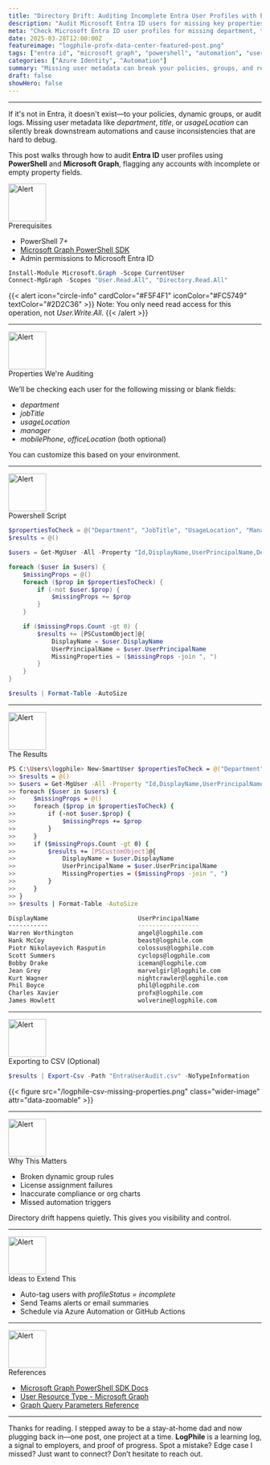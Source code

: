```yaml
---
title: "Directory Drift: Auditing Incomplete Entra User Profiles with PowerShell + Graph"
description: "Audit Microsoft Entra ID users for missing key properties using PowerShell and Microsoft Graph."
meta: "Check Microsoft Entra ID user profiles for missing department, title, and usageLocation using PowerShell and Graph. Prevent dynamic group failures and policy misfires."
date: 2025-03-28T12:00:00Z
featureimage: "logphile-profx-data-center-featured-post.png"
tags: ["entra id", "microsoft graph", "powershell", "automation", "user audit"]
categories: ["Azure Identity", "Automation"]
summary: "Missing user metadata can break your policies, groups, and reports. Learn how to audit Entra ID user profiles using PowerShell and Microsoft Graph."
draft: false
showHero: false
---
```


---

If it's not in Entra, it doesn't exist—to your policies, dynamic groups, or audit logs. Missing user metadata like *department*, *title*, or *usageLocation* can silently break downstream automations and cause inconsistencies that are hard to debug.  

This post walks through how to audit **Entra ID** user profiles using **PowerShell** and **Microsoft Graph**, flagging any accounts with incomplete or empty property fields.

<div class="post-heading-container">
<img src="/icons/logphile-icon-fire.svg" alt="Alert" width="75" height="75" />
  <div class="post-headings">
    Prerequisites
  </div>
</div>



- PowerShell 7+
- [Microsoft Graph PowerShell SDK](https://learn.microsoft.com/en-us/powershell/microsoftgraph/installation)
- Admin permissions to Microsoft Entra ID

```powershell
Install-Module Microsoft.Graph -Scope CurrentUser
Connect-MgGraph -Scopes "User.Read.All", "Directory.Read.All"
```

{{< alert icon="circle-info" cardColor="#F5F4F1" iconColor="#FC5749" textColor="#2D2C36" >}}
Note: You only need read access for this operation, not *User.Write.All*.
{{< /alert >}}

---

<div class="post-heading-container">
<img src="/icons/logphile-checklist.svg" alt="Alert" width="75" height="75" />
  <div class="post-headings">
    Properties We're Auditing
  </div>
</div>

We’ll be checking each user for the following missing or blank fields:

- *department*
- *jobTitle*
- *usageLocation*
- *manager*
- *mobilePhone*, *officeLocation* (both optional)

You can customize this based on your environment.

---

<div class="post-heading-container">
<img src="/icons/logphile-powershell.svg" alt="Alert" width="75" height="75" />
  <div class="post-headings">
    Powershell Script
  </div>
</div>

```powershell
$propertiesToCheck = @("Department", "JobTitle", "UsageLocation", "Manager", "MobilePhone", "OfficeLocation")
$results = @()

$users = Get-MgUser -All -Property "Id,DisplayName,UserPrincipalName,Department,JobTitle,UsageLocation,Manager,MobilePhone,OfficeLocation"

foreach ($user in $users) {
    $missingProps = @()
    foreach ($prop in $propertiesToCheck) {
        if (-not $user.$prop) {
            $missingProps += $prop
        }
    }

    if ($missingProps.Count -gt 0) {
        $results += [PSCustomObject]@{
            DisplayName = $user.DisplayName
            UserPrincipalName = $user.UserPrincipalName
            MissingProperties = ($missingProps -join ", ")
        }
    }
}

$results | Format-Table -AutoSize
```
---

<div class="post-heading-container">
<img src="/icons/logphile-results.svg" alt="Alert" width="75" height="75" />
  <div class="post-headings">
    The Results
  </div>
</div>

```bash
PS C:\Users\logphile> New-SmartUser $propertiesToCheck = @("Department", "JobTitle", "UsageLocation", "Manager", "MobilePhone", "OfficeLocation")
>> $results = @()
>> $users = Get-MgUser -All -Property "Id,DisplayName,UserPrincipalName,Department,JobTitle,UsageLocation,Manager,MobilePhone,OfficeLocation"
>> foreach ($user in $users) {
>>     $missingProps = @()
>>     foreach ($prop in $propertiesToCheck) {
>>         if (-not $user.$prop) {
>>             $missingProps += $prop
>>         }
>>     }
>>     if ($missingProps.Count -gt 0) {
>>         $results += [PSCustomObject]@{
>>             DisplayName = $user.DisplayName
>>             UserPrincipalName = $user.UserPrincipalName
>>             MissingProperties = ($missingProps -join ", ")
>>         }
>>     }
>> }
>> $results | Format-Table -AutoSize

DisplayName                         UserPrincipalName                            Missing Properties
-----------                         -----------------                            ------------------
Warren Worthington                  angel@logphile.com                           UsageLocation
Hank McCoy                          beast@logphile.com                           UsageLocation
Piotr Nikolayevich Rasputin         colossus@logphile.com                        UsageLocation
Scott Summers                       cyclops@logphile.com                         UsageLocation
Bobby Drake                         iceman@logphile.com                          UsageLocation
Jean Grey                           marvelgirl@logphile.com                      UsageLocation
Kurt Wagner                         nightcrawler@logphile.com                    OfficeLocation
Phil Boyce                          phil@logphile.com                            Department, JobTitle, MobilePhone, OfficeLocation            
Charles Xavier                      profx@logphile.com                           UsageLocation
James Howlett                       wolverine@logphile.com                       UsageLocation
```

---

<div class="post-heading-container">
<img src="/icons/logphile-export.svg" alt="Alert" width="75" height="75" />
  <div class="post-headings">
    Exporting to CSV (Optional)
  </div>
</div>

```powershell
$results | Export-Csv -Path "EntraUserAudit.csv" -NoTypeInformation
```
{{< figure src="/logphile-csv-missing-properties.png" class="wider-image" attr="data-zoomable" >}}

---

<div class="post-heading-container">
<img src="/icons/logphile-brain.svg" alt="Alert" width="75" height="75" />
  <div class="post-headings">
    Why This Matters
  </div>
</div>

- Broken dynamic group rules  
- License assignment failures  
- Inaccurate compliance or org charts  
- Missed automation triggers  

Directory drift happens quietly. This gives you visibility and control.

---

<div class="post-heading-container">
<img src="/icons/logphile-extend.svg" alt="Alert" width="75" height="75" />
  <div class="post-headings">
    Ideas to Extend This
  </div>
</div>

- Auto-tag users with *profileStatus = incomplete*
- Send Teams alerts or email summaries
- Schedule via Azure Automation or GitHub Actions

---

<div class="post-heading-container">
<img src="/icons/logphile-paperclip.svg" alt="Alert" width="75" height="75" />
  <div class="post-headings">
    References
  </div>
</div>

- [Microsoft Graph PowerShell SDK Docs](https://learn.microsoft.com/en-us/powershell/microsoftgraph/overview)
- [User Resource Type - Microsoft Graph](https://learn.microsoft.com/en-us/graph/api/resources/user)
- [Graph Query Parameters Reference](https://learn.microsoft.com/en-us/graph/query-parameters)

---

<div class=post-closing>
Thanks for reading. I stepped away to be a stay-at-home dad and now plugging back in—one post, one project at a time. <b>LogPhile</b> is a learning log, a signal to employers, and proof of progress. Spot a mistake? Edge case I missed? Just want to connect? Don’t hesitate to reach out.
</div>